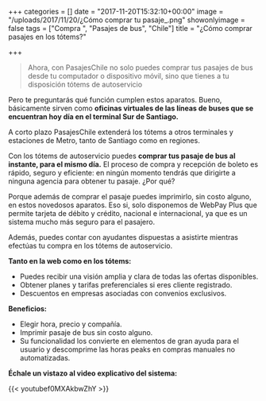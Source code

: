 +++
categories = []
date = "2017-11-20T15:32:10+00:00"
image = "/uploads/2017/11/20/¿Cómo comprar tu pasaje_.png"
showonlyimage = false
tags = ["Compra ", "Pasajes de bus", "Chile"]
title = "¿Cómo comprar pasajes en los tótems?"

+++
> Ahora, con PasajesChile no solo puedes comprar tus pasajes de bus desde tu computador o dispositivo móvil, sino que tienes a tu disposición tótems de autoservicio

Pero te preguntarás qué función cumplen estos aparatos. Bueno, básicamente sirven como **oficinas virtuales de las líneas de buses que se encuentran hoy día en el terminal Sur de Santiago.**

A corto plazo PasajesChile extenderá los tótems a otros terminales y estaciones de Metro, tanto de Santiago como en regiones.

Con los tótems de autoservicio puedes **comprar tus pasaje de bus al instante, para el mismo día.** El proceso de compra y recepción de boleto es rápido, seguro y eficiente: en ningún momento tendrás que dirigirte a ninguna agencia para obtener tu pasaje. ¿Por qué?

Porque además de comprar el pasaje puedes imprimirlo, sin costo alguno, en estos novedosos aparatos. Eso si, solo disponemos de WebPay Plus que permite tarjeta de débito y crédito, nacional e internacional, ya que es un sistema mucho más seguro para el pasajero.

Además, puedes contar con ayudantes dispuestas a asistirte mientras efectúas tu compra en los tótems de autoservicio.

**Tanto en la web como en los tótems:**

* Puedes recibir una visión amplia y clara de todas las ofertas disponibles.
* Obtener planes y tarifas preferenciales si eres cliente registrado.
* Descuentos en empresas asociadas con convenios exclusivos.

**Beneficios:**

* Elegir hora, precio y compañía.
* Imprimir pasaje de bus sin costo alguno.
* Su funcionalidad los convierte en elementos de gran ayuda para el usuario y descomprime las horas peaks en compras manuales no automatizadas.

**Échale un vistazo al video explicativo del sistema:**

{{< youtubef0MXAkbwZhY >}}